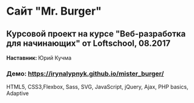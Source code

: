 <h1>Сайт "Mr. Burger"</h1>

<h2>Курсовой проект на курсе "Веб-разработка для начинающих" от Loftschool, 08.2017</h2>

<p><strong>Наставник: </strong>Юрий Кучма</p>

<h3>Демо: <a href="https://irynalypnyk.github.io/mister_burger/index.html">https://irynalypnyk.github.io/mister_burger/</a></h3>

<p>HTML5, CSS3,Flexbox, Sass, SVG, JavaScript, jQuery, Ajax, PHP basics, Adaptive </p>